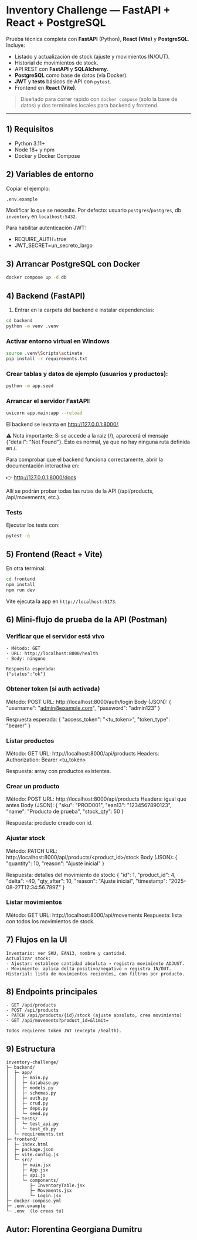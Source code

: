 # Inventory Challenge — FastAPI + React + PostgreSQL

Prueba técnica completa con **FastAPI** (Python), **React (Vite)** y **PostgreSQL**. Incluye:
- Listado y actualización de stock (ajuste y movimientos IN/OUT).
- Historial de movimientos de stock.
- API REST con **FastAPI** y **SQLAlchemy**.
- **PostgreSQL** como base de datos (vía Docker).
- **JWT** y **tests** básicos de API con `pytest`.
- Frontend en **React (Vite)**.

> Diseñado para correr rápido con `docker compose` (solo la base de datos) y dos terminales locales para backend y frontend. 

---

## 1) Requisitos
- Python 3.11+
- Node 18+ y npm
- Docker y Docker Compose

## 2) Variables de entorno
Copiar el ejemplo:
```bash
.env.example 
```
Modificar lo que se necesite. Por defecto: usuario `postgres`/`postgres`, db `inventory` en `localhost:5432`.

Para habilitar autenticación JWT:

- REQUIRE_AUTH=true
- JWT_SECRET=un_secreto_largo

## 3) Arrancar PostgreSQL con Docker
```bash
docker compose up -d db
```

## 4) Backend (FastAPI)
1. Entrar en la carpeta del backend e instalar dependencias:

```bash
cd backend
python -m venv .venv
```
### Activar entorno virtual en Windows

```bash
source .venv\Scripts\activate
pip install -r requirements.txt
```

### Crear tablas y datos de ejemplo (usuarios y productos):

```bash
python -m app.seed
```
### Arrancar el servidor FastAPI:

```bash
uvicorn app.main:app --reload
```
El backend se levanta en http://127.0.0.1:8000/.

⚠️ Nota importante:
Si se accede a la raíz (/), aparecerá el mensaje {"detail": "Not Found"}. Esto es normal, ya que no hay ninguna ruta definida en /.

Para comprobar que el backend funciona correctamente, abrir la documentación interactiva en:

👉 http://127.0.0.1:8000/docs

Allí se podrán probar todas las rutas de la API (/api/products, /api/movements, etc.).

### Tests

Ejecutar los tests con:

```bash
pytest -q
```

## 5) Frontend (React + Vite)
En otra terminal:
```bash
cd frontend
npm install
npm run dev
```
Vite ejecuta la app en `http://localhost:5173`.

## 6) Mini-flujo de prueba de la API (Postman)


### Verificar que el servidor está vivo
```
- Método: GET
- URL: http://localhost:8000/health
- Body: ninguno

Respuesta esperada:
{"status":"ok"}
```

### Obtener token (si auth activada)
Método: POST
URL: http://localhost:8000/auth/login
Body (JSON):
{
  "username": "admin@example.com",
  "password": "admin123"
}

Respuesta esperada:
{
  "access_token": "<tu_token>",
  "token_type": "bearer"
}


### Listar productos
Método: GET
URL: http://localhost:8000/api/products
Headers:
Authorization: Bearer <tu_token>


Respuesta: array con productos existentes.


### Crear un producto
Método: POST
URL: http://localhost:8000/api/products
Headers: igual que antes
Body (JSON):
{
  "sku": "PROD001",
  "ean13": "1234567890123",
  "name": "Producto de prueba",
  "stock_qty": 50
}

Respuesta: producto creado con id.


### Ajustar stock
Método: PATCH
URL: http://localhost:8000/api/products/<product_id>/stock
Body (JSON):
{
  "quantity": 10,
  "reason": "Ajuste inicial"
}

Respuesta: detalles del movimiento de stock:
{
  "id": 1,
  "product_id": 4,
  "delta": -40,
  "qty_after": 10,
  "reason": "Ajuste inicial",
  "timestamp": "2025-08-27T12:34:56.789Z"
}


### Listar movimientos
Método: GET
URL: http://localhost:8000/api/movements
Respuesta: lista con todos los movimientos de stock.


## 7) Flujos en la UI
```
Inventario: ver SKU, EAN13, nombre y cantidad.
Actualizar stock:
- Ajustar: establece cantidad absoluta → registra movimiento ADJUST.
- Movimiento: aplica delta positivo/negativo → registra IN/OUT.
Historial: lista de movimientos recientes, con filtros por producto.

```
## 8) Endpoints principales 
```
- GET /api/products
- POST /api/products
- PATCH /api/products/{id}/stock (ajuste absoluto, crea movimiento)
- GET /api/movements?product_id=&limit=

Todos requieren token JWT (excepto /health).

```

## 9) Estructura
```
inventory-challenge/
├─ backend/
│  ├─ app/
│  │  ├─ main.py
│  │  ├─ database.py
│  │  ├─ models.py
│  │  ├─ schemas.py
│  │  ├─ auth.py
│  │  ├─ crud.py
│  │  ├─ deps.py
│  │  └─ seed.py
│  ├─ tests/
│  │  └─ test_api.py
│  │  └─ test_db.py
│  └─ requirements.txt
├─ frontend/
│  ├─ index.html
│  ├─ package.json
│  ├─ vite.config.js
│  └─ src/
│     ├─ main.jsx
│     ├─ App.jsx
│     ├─ api.js
│     └─ components/
│        ├─ InventoryTable.jsx
│        ├─ Movements.jsx
│        └─ Login.jsx
├─ docker-compose.yml
├─ .env.example
└─ .env  (lo creas tú)
```
## Autor: Florentina Georgiana Dumitru


